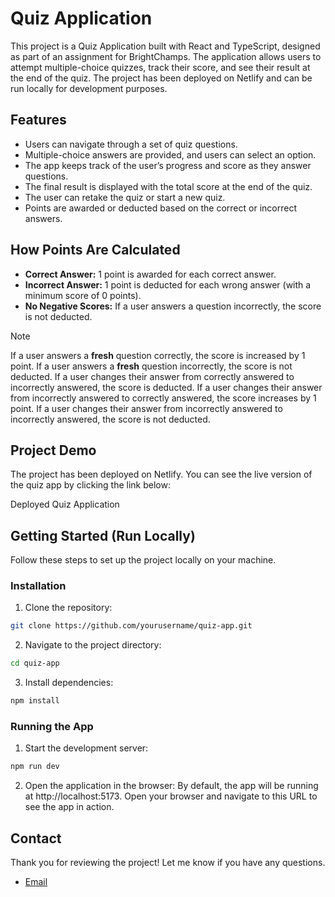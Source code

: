 # Quiz Application

This project is a Quiz Application built with React and TypeScript, designed as part of an assignment for BrightChamps. The application allows users to attempt multiple-choice quizzes, track their score, and see their result at the end of the quiz. The project has been deployed on Netlify and can be run locally for development purposes.

## Features

- Users can navigate through a set of quiz questions.
- Multiple-choice answers are provided, and users can select an option.
- The app keeps track of the user’s progress and score as they answer questions.
- The final result is displayed with the total score at the end of the quiz.
- The user can retake the quiz or start a new quiz.
- Points are awarded or deducted based on the correct or incorrect answers.

## How Points Are Calculated

- **Correct Answer:** 1 point is awarded for each correct answer.
- **Incorrect Answer:** 1 point is deducted for each wrong answer (with a minimum score of 0 points).
- **No Negative Scores:** If a user answers a question incorrectly, the score is not deducted.

> [!NOTE]
> If a user answers a **fresh** question correctly, the score is increased by 1 point.
> If a user answers a **fresh** question incorrectly, the score is not deducted.
> If a user changes their answer from correctly answered to incorrectly answered, the score is deducted.
> If a user changes their answer from incorrectly answered to correctly answered, the score increases by 1 point.
> If a user changes their answer from incorrectly answered to incorrectly answered, the score is not deducted.

## Project Demo

The project has been deployed on Netlify. You can see the live version of the quiz app by clicking the link below:

Deployed Quiz Application

## Getting Started (Run Locally)

Follow these steps to set up the project locally on your machine.

### Installation

1. Clone the repository:

```bash
git clone https://github.com/yourusername/quiz-app.git
```

2. Navigate to the project directory:

```bash
cd quiz-app
```

3. Install dependencies:

```bash
npm install
```

### Running the App

1. Start the development server:

```bash
npm run dev
```

2. Open the application in the browser:
   By default, the app will be running at http://localhost:5173. Open your browser and navigate to this URL to see the app in action.

## Contact

Thank you for reviewing the project! Let me know if you have any questions.

- [Email](mailto:arshaliwork@gmail.com)
